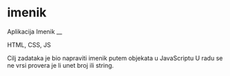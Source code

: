 # imenik
Aplikacija Imenik
__

HTML, CSS, JS

Cilj zadataka je bio napraviti imenik putem objekata u JavaScriptu
U radu se ne vrsi provera je li unet broj ili string. 

